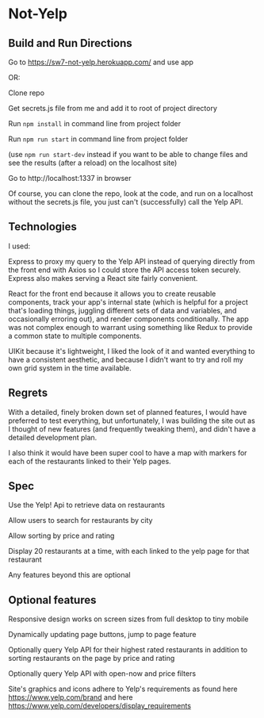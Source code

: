 # Not-Yelp

## Build and Run Directions

Go to https://sw7-not-yelp.herokuapp.com/ and use app

OR:

Clone repo

Get secrets.js file from me and add it to root of project directory

Run ```npm install``` in command line from project folder

Run ```npm run start``` in command line from project folder

(use ```npm run start-dev``` instead if you want to be able to change files and see the results (after a reload) on the localhost site)

Go to http://localhost:1337 in browser

Of course, you can clone the repo, look at the code, and run on a localhost without the secrets.js file, you just can't (successfully) call the Yelp API.

## Technologies

I used:

Express to proxy my query to the Yelp API instead of querying directly from the front end with Axios so I could store the API access token securely. Express also makes serving a React site fairly convenient.

React for the front end because it allows you to create reusable components, track your app's internal state (which is helpful for a project that's loading things, juggling different sets of data and variables, and occasionally erroring out), and render components conditionally. The app was not complex enough to warrant using something like Redux to provide a common state to multiple components.

UIKit because it's lightweight, I liked the look of it and wanted everything to have a consistent aesthetic, and because I didn't want to try and roll my own grid system in the time available.

## Regrets

With a detailed, finely broken down set of planned features, I would have preferred to test everything, but unfortunately, I was building the site out as I thought of new features (and frequently tweaking them), and didn't have a detailed development plan.

I also think it would have been super cool to have a map with markers for each of the restaurants linked to their Yelp pages.

## Spec

Use the Yelp! Api to retrieve data on restaurants

Allow users to search for restaurants by city

Allow sorting by price and rating

Display 20 restaurants at a time, with each linked to the yelp page for that restaurant

Any features beyond this are optional

## Optional features

Responsive design works on screen sizes from full desktop to tiny mobile

Dynamically updating page buttons, jump to page feature

Optionally query Yelp API for their highest rated restaurants in addition to sorting restaurants on the page by price and rating

Optionally query Yelp API with open-now and price filters

Site's graphics and icons adhere to Yelp's requirements as found here https://www.yelp.com/brand and here https://www.yelp.com/developers/display_requirements
